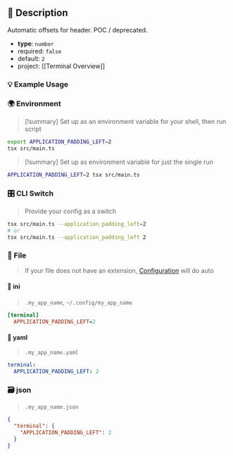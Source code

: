 ## 📜 Description

Automatic offsets for header. POC / deprecated.

- **type**: `number`
- required: `false`
- default: `2`
- project: [[Terminal Overview]]

### 💡 Example Usage

### 🌍 Environment

> [!summary] Set up as an environment variable for your shell, then run script
```bash
export APPLICATION_PADDING_LEFT=2
tsx src/main.ts
```
> [!summary] Set up as environment variable for just the single run

```bash
APPLICATION_PADDING_LEFT=2 tsx src/main.ts
```
### 🎛️ CLI Switch

> Provide your config as a switch
```bash
tsx src/main.ts --application_padding_left=2
# or
tsx src/main.ts --application_padding_left 2
```
### 📁 File
>  If your file does not have an extension, [Configuration](/core/configuration) will do auto
#### 📘 ini

> `.my_app_name`, `~/.config/my_app_name`

```ini
[terminal]
  APPLICATION_PADDING_LEFT=2
```
#### 📄 yaml

> `.my_app_name.yaml`

```yaml
terminal:
  APPLICATION_PADDING_LEFT: 2
```
### 🗃️ json

> `.my_app_name.json`

```json
{
  "terminal": {
    "APPLICATION_PADDING_LEFT": 2
  }
}
```
